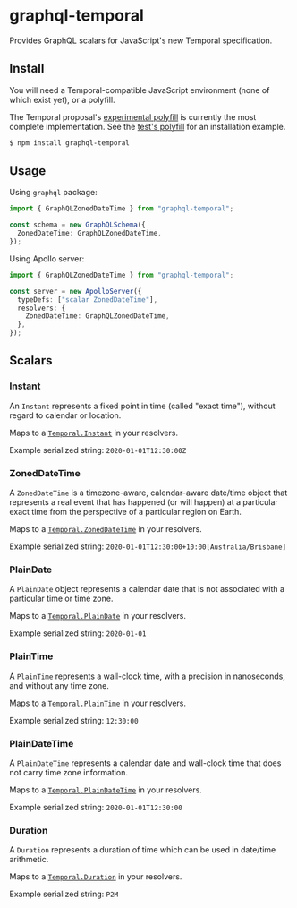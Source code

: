 # graphql-temporal

Provides GraphQL scalars for JavaScript's new Temporal specification.

## Install

You will need a Temporal-compatible JavaScript environment (none of which exist yet), or a polyfill.

The Temporal proposal's [experimental polyfill](https://www.npmjs.com/package/proposal-temporal) is currently the most complete implementation. See the [test's polyfill](src/polyfill.ts) for an installation example.

```sh
$ npm install graphql-temporal
```

## Usage

Using `graphql` package:

```ts
import { GraphQLZonedDateTime } from "graphql-temporal";

const schema = new GraphQLSchema({
  ZonedDateTime: GraphQLZonedDateTime,
});
```

Using Apollo server:

```ts
import { GraphQLZonedDateTime } from "graphql-temporal";

const server = new ApolloServer({
  typeDefs: ["scalar ZonedDateTime"],
  resolvers: {
    ZonedDateTime: GraphQLZonedDateTime,
  },
});
```

## Scalars

### Instant

An `Instant` represents a fixed point in time (called "exact time"), without regard to calendar or location.

Maps to a [`Temporal.Instant`](https://tc39.es/proposal-temporal/docs/instant.html) in your resolvers.

Example serialized string: `2020-01-01T12:30:00Z`

### ZonedDateTime

A `ZonedDateTime` is a timezone-aware, calendar-aware date/time object that represents a real event that has happened (or will happen) at a particular exact time from the perspective of a particular region on Earth.

Maps to a [`Temporal.ZonedDateTime`](https://tc39.es/proposal-temporal/docs/zoneddatetime.html) in your resolvers.

Example serialized string: `2020-01-01T12:30:00+10:00[Australia/Brisbane]`

### PlainDate

A `PlainDate` object represents a calendar date that is not associated with a particular time or time zone.

Maps to a [`Temporal.PlainDate`](https://tc39.es/proposal-temporal/docs/plaindate.html) in your resolvers.

Example serialized string: `2020-01-01`

### PlainTime

A `PlainTime` represents a wall-clock time, with a precision in nanoseconds, and without any time zone.

Maps to a [`Temporal.PlainTime`](https://tc39.es/proposal-temporal/docs/plaintime.html) in your resolvers.

Example serialized string: `12:30:00`

### PlainDateTime

A `PlainDateTime` represents a calendar date and wall-clock time that does not carry time zone information.

Maps to a [`Temporal.PlainDateTime`](https://tc39.es/proposal-temporal/docs/plaindatetime.html) in your resolvers.

Example serialized string: `2020-01-01T12:30:00`

### Duration

A `Duration` represents a duration of time which can be used in date/time arithmetic.

Maps to a [`Temporal.Duration`](https://tc39.es/proposal-temporal/docs/duration.html) in your resolvers.

Example serialized string: `P2M`
